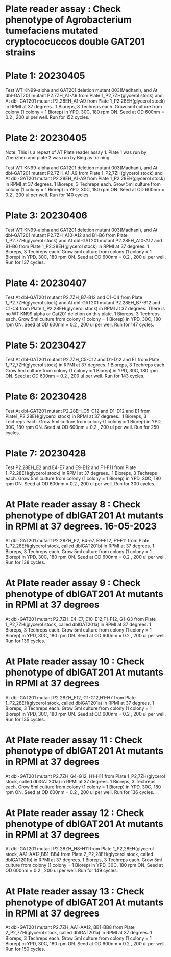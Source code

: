 # Plate reader assay : Check phenotype of Agrobacterium tumefaciens mutated cryptococuccos double GAT201 strains

# Plate 1: 20230405
Test WT KN99-alpha and GAT201 deletion mutant 003(Madhani), and At dbl-GAT201 mutant P2.7ZH_A1-A9 from Plate 1_P2,7ZH(glycerol stock) and At dbl-GAT201 mutant P2.28EH_A1-A9 from Plate 1_P2.28EH(glycerol stock) in RPMI at 37 degrees..
1 Bioreps, 3 Techreps each.
Grow 5ml culture from colony (1 colony = 1 Biorep) in YPD, 30C, 180 rpm ON.
Seed at OD 600nm = 0.2 , 200 ul per well.
Run for 152 cycles.

# Plate 2: 20230405
Note: This is a repeat of AT Plate reader assay 1. Plate 1 was run by Zhenzhen and plate 2 was run by Bing as training.

Test WT KN99-alpha and GAT201 deletion mutant 003(Madhani), and At dbl-GAT201 mutant P2.7ZH_A1-A9 from Plate 1_P2,7ZH(glycerol stock) and At dbl-GAT201 mutant P2.28EH_A1-A9 from Plate 1_P2.28EH(glycerol stock) in RPMI at 37 degrees.
1 Bioreps, 3 Techreps each.
Grow 5ml culture from colony (1 colony = 1 Biorep) in YPD, 30C, 180 rpm ON.
Seed at OD 600nm = 0.2 , 200 ul per well.
Run for 140 cycles.

# Plate 3: 20230406
Test WT KN99-alpha and GAT201 deletion mutant 003(Madhani), and At dbl-GAT201 mutant P2.7ZH_A10-A12 and B1-B6 from Plate 1_P2.7ZH(glycerol stock) and At dbl-GAT201 mutant P2.28EH_A10-A12 and B1-B6 from Plate 1_P2.28EH(glycerol stock) in RPMI at 37 degrees.
1 Bioreps, 3 Techreps each.
Grow 5ml culture from colony (1 colony = 1 Biorep) in YPD, 30C, 180 rpm ON.
Seed at OD 600nm = 0.2 , 200 ul per well.
Run for 137 cycles.

# Plate 4: 20230407
Test At dbl-GAT201 mutant P2.7ZH_B7-B12 and C1-C4 from Plate 1_P2.7ZH(glycerol stock) and At dbl-GAT201 mutant P2.28EH_B7-B12 and C1-C4 from Plate 1_P2.28EH(glycerol stock) in RPMI at 37 degrees.
There is no WT KN99 alpha or Gat201 deletion on this plate.
1 Bioreps, 3 Techreps each.
Grow 5ml culture from colony (1 colony = 1 Biorep) in YPD, 30C, 180 rpm ON.
Seed at OD 600nm = 0.2 , 200 ul per well.
Run for 147 cycles.

# Plate 5: 20230427
Test At dbl-GAT201 mutant P2.7ZH_C5-C12 and D1-D12 and E1 from Plate 1_P2,7ZH(glycerol stock) in RPMI at 37 degrees.
1 Bioreps, 3 Techreps each.
Grow 5ml culture from colony (1 colony = 1 Biorep) in YPD, 30C, 180 rpm ON.
Seed at OD 600nm = 0.2 , 200 ul per well.
Run for 143 cycles.

# Plate 6: 20230428
Test At dbl-GAT201 mutant P2.28EH_C5-C12 and D1-D12 and E1 from Plate1_P2.28EH(glycerol stock) in RPMI at 37 degrees..
1 Bioreps, 3 Techreps each.
Grow 5ml culture from colony (1 colony = 1 Biorep) in YPD, 30C, 180 rpm ON.
Seed at OD 600nm = 0.2 , 200 ul per well.
Run for 250 cycles.

# Plate 7: 20230428
Test  P2.28EH_E2 and E4-E7 and E9-E12 and F1-F11  from Plate 1_P2.28EH(glycerol stock) in RPMI at 37 degrees..
1 Bioreps, 3 Techreps each.
Grow 5ml culture from colony (1 colony = 1 Biorep) in YPD, 30C, 180 rpm ON.
Seed at OD 600nm = 0.2 , 200 ul per well.
Run for 300 cycles.

# At Plate reader assay 8 : Check phenotype of dblGAT201 At mutants in RPMI at 37 degrees. 16-05-2023

 At dbl-GAT201 mutant P2.28ZH_E2, E4-e7, E9-E12, F1-F11 from Plate 1_P2.28EH(glycerol stock, called dblGAT201b)  in RPMI at 37 degrees.
1 Bioreps, 3 Techreps each.
Grow 5ml culture from colony (1 colony = 1 Biorep) in YPD, 30C, 180 rpm ON.
Seed at OD 600nm = 0.2 , 200 ul per well.
Run for 138 cycles.

# At Plate reader assay 9 : Check phenotype of dblGAT201 At mutants in RPMI at 37 degrees

 At dbl-GAT201 mutant P2.7ZH_E4-E7, E10-E12,F1-F12, G1-G3 from Plate 1_P2,7ZH(glycerol stock, called dblGAT201a)  in RPMI at 37 degrees.
1 Bioreps, 3 Techreps each.
Grow 5ml culture from colony (1 colony = 1 Biorep) in YPD, 30C, 180 rpm ON.
Seed at OD 600nm = 0.2 , 200 ul per well.
Run for 139 cycles.

# At Plate reader assay 10 : Check phenotype of dblGAT201 At mutants in RPMI at 37 degrees

 At dbl-GAT201 mutant P2.28ZH_F12, G1-G12,H1-H7 from Plate 1_P2,28EH(glycerol stock, called dblGAT201a)  in RPMI at 37 degrees.
1 Bioreps, 3 Techreps each.
Grow 5ml culture from colony (1 colony = 1 Biorep) in YPD, 30C, 180 rpm ON.
Seed at OD 600nm = 0.2 , 200 ul per well.
Run for 135 cycles.

# At Plate reader assay 11 : Check phenotype of dblGAT201 At mutants in RPMI at 37 degrees

 At dbl-GAT201 mutant P2.7ZH_G4-G12, H1-H11 from Plate 1_P2,7ZH(glycerol stock, called dblGAT201a)  in RPMI at 37 degrees.
1 Bioreps, 3 Techreps each.
Grow 5ml culture from colony (1 colony = 1 Biorep) in YPD, 30C, 180 rpm ON.
Seed at OD 600nm = 0.2 , 200 ul per well.
Run for 136 cycles.

# At Plate reader assay 12 : Check phenotype of dblGAT201 At mutants in RPMI at 37 degrees

 At dbl-GAT201 mutant P2.28ZH_H8-H11 from Plate 1_P2,28EH(glycerol stock, AA1-AA12,BB1-BB4 from Plate 2_P2,28EH(glycerol stock, called dblGAT201b)  in RPMI at 37 degrees.
1 Bioreps, 3 Techreps each.
Grow 5ml culture from colony (1 colony = 1 Biorep) in YPD, 30C, 180 rpm ON.
Seed at OD 600nm = 0.2 , 200 ul per well.
Run for 149 cycles.

# At Plate reader assay 13 : Check phenotype of dblGAT201 At mutants in RPMI at 37 degrees

 At dbl-GAT201 mutant P2.7ZH_AA1-AA12, BB1-BB8 from Plate 2_P2,7ZH(glycerol stock, called dblGAT201a)  in RPMI at 37 degrees.
1 Bioreps, 3 Techreps each.
Grow 5ml culture from colony (1 colony = 1 Biorep) in YPD, 30C, 180 rpm ON.
Seed at OD 600nm = 0.2 , 200 ul per well.
Run for 150 cycles.

